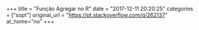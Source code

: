+++
title = "Função Agregar no R"
date = "2017-12-11 20:20:25"
categories = ["sopt"]
original_url = "https://pt.stackoverflow.com/q/262137"
at_home="no"
+++

